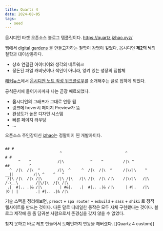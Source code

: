 ```yaml
---
title: Quartz 4
date: 2024-08-05
tags:
  - seed
---
```

옵시디언 타겟 오픈소스 블로그 템플릿이다.
https://quartz.jzhao.xyz/

웹에서 [digital gardens](https://jzhao.xyz/posts/networked-thought) 을 만들고자하는 철학이 감명이 깊었다.
옵시디언 **제2의 뇌**의 철학과 대이상동하다.

- 상호 연결된 아이디어와 생각의 네트워크
- 정돈된 파일 캐비닛이나 색인이 아니라, 엉켜 있는 성장의 집합체

[해커뉴스](https://news.hada.io/topic?id=16070)에서 [옵시디언 노트 작성 워크플로우](https://www.ssp.sh/brain/public-second-brain-with-quartz/)를 소개해주는 글로 접하게 되었다.

공식문서에 들어가자마자 나는 곧장 매료되었다.

- 옵시디언의 그래프가 그대로 연동 됨
- 링크에 hover시 페이지 Preview가 뜸
- 완성도가 높은 디자인 시스템
- 빠른 페이지 라우팅
- ...

오픈소스 주인장이신 [jzhao](https://github.com/jackyzha0)는 정말이지 찐 개발자이다.

```
                                                                                ## #
                         ^                             ^                       # #                      
      ^    ^            /|\            ^    ^         /|\ ^                   ##         ^              
  ^  /|\  /|\  ^        /|\  ^     ^  /|\  /|\  ^     /|\/|\    ^          __||         /|\ ^    ^   ^ 
 /|\ /|\  /|\ /|\       /|\ /|\   /|\ /|\  /|\ /|\    /|\/|\   /|\        /.\__\        /|\/|\  /|\ /|\
 .|  #|.. .|& /|\        | #&|.   .|  #|.. .|& /|\     | #|.   /|\        |O | |        .| #|.. .|& /|\
```

기술 스택을 정리해보면, `preact` + `spa router` + `esbuild` + `sass` + `shiki` 로 정적 웹사이트를 만드는 것이다. 다른 말로 디테일한 동작은 모두 자체 구현했다는 것이다. 블로그 제작에 몸 좀 담궈본 사람으로서 존경심을 갖지 않을 수 없었다.

참지 못하고 바로 레포 만들어서 도메인까지 연동을 해버렸다.
[[Quartz 4 custom]]
